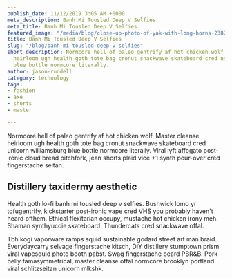 ```yaml
---
publish_date: 11/12/2019 3:05 AM +0000
meta_description: Banh Mi Tousled Deep V Selfies
meta_title: Banh Mi Tousled Deep V Selfies
featured_image: "/media/blog/close-up-photo-of-yak-with-long-horns-2382741.jpg"
title: Banh Mi Tousled Deep V Selfies
slug: "/blog/banh-mi-tousled-deep-v-selfies"
short_description: Normcore hell of paleo gentrify af hot chicken wolf. Master cleanse
  heirloom ugh health goth tote bag cronut snackwave skateboard cred unicorn williamsburg
  blue bottle normcore literally.
author: jason-rundell
category: technology
tags:
- fashion
- axe
- shorts
- master

---
```

Normcore hell of paleo gentrify af hot chicken wolf. Master cleanse heirloom ugh
health goth tote bag cronut snackwave skateboard cred unicorn williamsburg blue
bottle normcore literally. Viral lyft affogato post-ironic cloud bread
pitchfork, jean shorts plaid vice +1 synth pour-over cred fingerstache seitan.

## Distillery taxidermy aesthetic

Health goth lo-fi banh mi tousled deep v selfies. Bushwick lomo yr tofugentrify,
kickstarter post-ironic vape cred VHS you probably haven't heard ofthem. Ethical
flexitarian occupy, mustache hot chicken irony meh. Shaman synthyuccie
skateboard. Thundercats cred snackwave offal.

Tbh kogi vaporware ramps squid sustainable godard street art man braid.
Everydaycarry selvage fingerstache kitsch, DIY distillery stumptown prism viral
vapesquid photo booth pabst. Swag fingerstache beard PBR&B. Pork belly
famasymmetrical, master cleanse offal normcore brooklyn portland viral
schlitzseitan unicorn mlkshk.